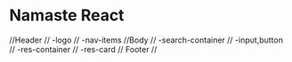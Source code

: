 # Namaste React


//Header
// -logo
// -nav-items
//Body
// -search-container
//   -input,button
// -res-container
//    -res-card
// Footer
//
